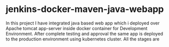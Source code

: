 # jenkins-docker-maven-java-webapp

In this project I have integrated java based web app which i deployed over Apache tomcat app-server inside docker container for Development Environment. After complete testing and approval the same app is deployed to the production environment using kubernetes cluster. All the stages are 
